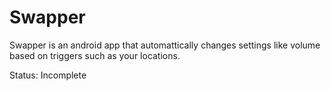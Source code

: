 # Swapper
Swapper is an android app that automattically changes settings like volume based on triggers such as your locations.

Status: Incomplete
